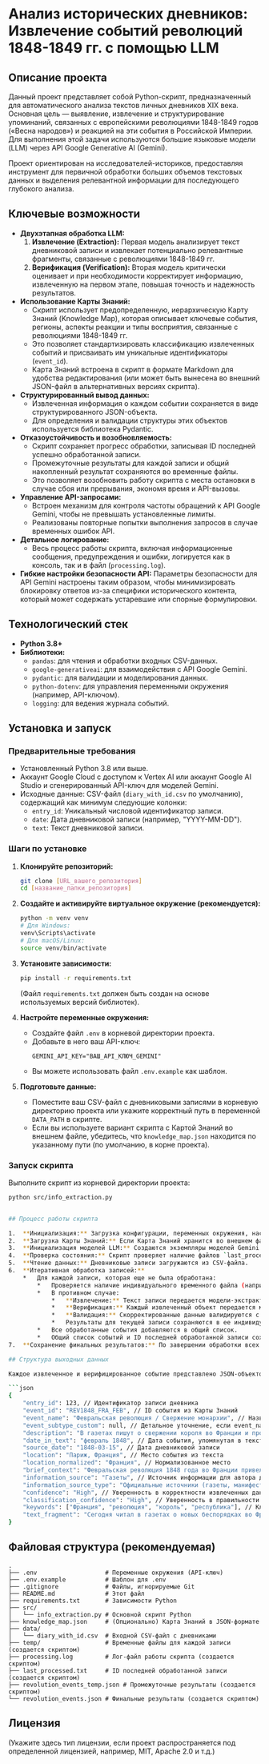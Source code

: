 # Анализ исторических дневников: Извлечение событий революций 1848-1849 гг. с помощью LLM

## Описание проекта

Данный проект представляет собой Python-скрипт, предназначенный для автоматического анализа текстов личных дневников XIX века. Основная цель — выявление, извлечение и структурирование упоминаний, связанных с европейскими революциями 1848-1849 годов («Весна народов») и реакцией на эти события в Российской Империи. Для выполнения этой задачи используются большие языковые модели (LLM) через API Google Generative AI (Gemini).

Проект ориентирован на исследователей-историков, предоставляя инструмент для первичной обработки больших объемов текстовых данных и выделения релевантной информации для последующего глубокого анализа.

## Ключевые возможности

*   **Двухэтапная обработка LLM:**
    1.  **Извлечение (Extraction):** Первая модель анализирует текст дневниковой записи и извлекает потенциально релевантные фрагменты, связанные с революциями 1848-1849 гг.
    2.  **Верификация (Verification):** Вторая модель критически оценивает и при необходимости корректирует информацию, извлеченную на первом этапе, повышая точность и надежность результатов.
*   **Использование Карты Знаний:**
    *   Скрипт использует предопределенную, иерархическую Карту Знаний (Knowledge Map), которая описывает ключевые события, регионы, аспекты реакции и типы восприятия, связанные с революциями 1848-1849 гг.
    *   Это позволяет стандартизировать классификацию извлеченных событий и присваивать им уникальные идентификаторы (`event_id`).
    *   Карта Знаний встроена в скрипт в формате Markdown для удобства редактирования (или может быть вынесена во внешний JSON-файл в альтернативных версиях скрипта).
*   **Структурированный вывод данных:**
    *   Извлеченная информация о каждом событии сохраняется в виде структурированного JSON-объекта.
    *   Для определения и валидации структуры этих объектов используется библиотека Pydantic.
*   **Отказоустойчивость и возобновляемость:**
    *   Скрипт сохраняет прогресс обработки, записывая ID последней успешно обработанной записи.
    *   Промежуточные результаты для каждой записи и общий накопленный результат сохраняются во временные файлы.
    *   Это позволяет возобновить работу скрипта с места остановки в случае сбоя или прерывания, экономя время и API-вызовы.
*   **Управление API-запросами:**
    *   Встроен механизм для контроля частоты обращений к API Google Gemini, чтобы не превышать установленные лимиты.
    *   Реализованы повторные попытки выполнения запросов в случае временных ошибок API.
*   **Детальное логирование:**
    *   Весь процесс работы скрипта, включая информационные сообщения, предупреждения и ошибки, логируется как в консоль, так и в файл (`processing.log`).
*   **Гибкие настройки безопасности API:** Параметры безопасности для API Gemini настроены таким образом, чтобы минимизировать блокировку ответов из-за специфики исторического контента, который может содержать устаревшие или спорные формулировки.

## Технологический стек

*   **Python 3.8+**
*   **Библиотеки:**
    *   `pandas`: для чтения и обработки входных CSV-данных.
    *   `google-generativeai`: для взаимодействия с API Google Gemini.
    *   `pydantic`: для валидации и моделирования данных.
    *   `python-dotenv`: для управления переменными окружения (например, API-ключом).
    *   `logging`: для ведения журнала событий.

## Установка и запуск

### Предварительные требования

*   Установленный Python 3.8 или выше.
*   Аккаунт Google Cloud с доступом к Vertex AI или аккаунт Google AI Studio и сгенерированный API-ключ для моделей Gemini.
*   Исходные данные: CSV-файл (`diary_with_id.csv` по умолчанию), содержащий как минимум следующие колонки:
    *   `entry_id`: Уникальный числовой идентификатор записи.
    *   `date`: Дата дневниковой записи (например, "YYYY-MM-DD").
    *   `text`: Текст дневниковой записи.

### Шаги по установке

1.  **Клонируйте репозиторий:**
    ```bash
    git clone [URL_вашего_репозитория]
    cd [название_папки_репозитория]
    ```

2.  **Создайте и активируйте виртуальное окружение (рекомендуется):**
    ```bash
    python -m venv venv
    # Для Windows:
    venv\Scripts\activate
    # Для macOS/Linux:
    source venv/bin/activate
    ```

3.  **Установите зависимости:**
    ```bash
    pip install -r requirements.txt
    ```
    (Файл `requirements.txt` должен быть создан на основе используемых версий библиотек).

4.  **Настройте переменные окружения:**
    *   Создайте файл `.env` в корневой директории проекта.
    *   Добавьте в него ваш API-ключ:
        ```
        GEMINI_API_KEY="ВАШ_API_КЛЮЧ_GEMINI"
        ```
    *   Вы можете использовать файл `.env.example` как шаблон.

5.  **Подготовьте данные:**
    *   Поместите ваш CSV-файл с дневниковыми записями в корневую директорию проекта или укажите корректный путь в переменной `DATA_PATH` в скрипте.
    *   Если вы используете вариант скрипта с Картой Знаний во внешнем файле, убедитесь, что `knowledge_map.json` находится по указанному пути (по умолчанию, в корне проекта).

### Запуск скрипта

Выполните скрипт из корневой директории проекта:
```bash
python src/info_extraction.py


## Процесс работы скрипта

1.  **Инициализация:** Загрузка конфигурации, переменных окружения, настройка логирования.
2.  **Загрузка Карты Знаний:** Если Карта Знаний хранится во внешнем файле, она загружается и форматируется для передачи в LLM. Если встроена – используется напрямую.
3.  **Инициализация моделей LLM:** Создаются экземпляры моделей Gemini для извлечения и верификации.
4.  **Проверка состояния:** Скрипт проверяет наличие файлов `last_processed.txt` и `revolution_events_temp.json` для возобновления работы.
5.  **Чтение данных:** Дневниковые записи загружаются из CSV-файла.
6.  **Итеративная обработка записей:**
    *   Для каждой записи, которая еще не была обработана:
        *   Проверяется наличие индивидуального временного файла (например, `temp/entry_ID.json`). Если он существует, результаты загружаются из него.
        *   В противном случае:
            *   **Извлечение:** Текст записи передается модели-экстрактору вместе с Картой Знаний. Модель возвращает список JSON-объектов с потенциальными событиями.
            *   **Верификация:** Каждый извлеченный объект передается модели-верификатору вместе с полным текстом записи и Картой Знаний. Модель проверяет и корректирует данные.
            *   **Валидация:** Скорректированные данные валидируются с помощью Pydantic-модели `RevolutionEvent`.
            *   Результаты для текущей записи сохраняются в ее индивидуальный временный файл.
        *   Все обработанные события добавляются в общий список.
        *   Общий список событий и ID последней обработанной записи сохраняются.
7.  **Сохранение финальных результатов:** По завершении обработки всех записей, итоговый список событий сохраняется в файл `revolution_events.json`.

## Структура выходных данных

Каждое извлеченное и верифицированное событие представлено JSON-объектом следующей структуры (определенной Pydantic-моделью `RevolutionEvent`):

```json
{
    "entry_id": 123, // Идентификатор записи дневника
    "event_id": "REV1848_FRA_FEB", // ID события из Карты Знаний
    "event_name": "Февральская революция / Свержение монархии", // Название события
    "event_subtype_custom": null, // Детальное уточнение, если event_name общий
    "description": "В газетах пишут о свержении короля во Франции и провозглашении республики.", // Описание события из текста
    "date_in_text": "февраль 1848", // Дата события, упомянутая в тексте (если есть)
    "source_date": "1848-03-15", // Дата дневниковой записи
    "location": "Париж, Франция", // Место события из текста
    "location_normalized": "Франция", // Нормализованное место
    "brief_context": "Февральская революция 1848 года во Франции привела к отречению короля Луи-Филиппа I и установлению Второй республики.", // Краткий исторический контекст
    "information_source": "Газеты", // Источник информации для автора дневника
    "information_source_type": "Официальные источники (газеты, манифесты)", // Категория источника
    "confidence": "High", // Уверенность в корректности извлеченных данных
    "classification_confidence": "High", // Уверенность в правильности event_id
    "keywords": ["Франция", "революция", "король", "республика"], // Ключевые слова
    "text_fragment": "Сегодня читал в газетах о новых беспорядках во Франции. Говорят, король бежал, и провозглашена республика. Что-то будет!" // Точный фрагмент текста
}
```

## Файловая структура (рекомендуемая)

```
.
├── .env                   # Переменные окружения (API-ключ)
├── .env.example           # Шаблон для .env
├── .gitignore             # Файлы, игнорируемые Git
├── README.md              # Этот файл
├── requirements.txt       # Зависимости Python
├── src/
│   └── info_extraction.py # Основной скрипт Python
├── knowledge_map.json     # (Опционально) Карта Знаний в JSON-формате
├── data/
│   └── diary_with_id.csv  # Входной CSV-файл с дневниками
├── temp/                  # Временные файлы для каждой записи (создается скриптом)
├── processing.log         # Лог-файл работы скрипта (создается скриптом)
├── last_processed.txt     # ID последней обработанной записи (создается скриптом)
├── revolution_events_temp.json # Промежуточные результаты (создается скриптом)
└── revolution_events.json # Финальные результаты (создается скриптом)
```
## Лицензия

(Укажите здесь тип лицензии, если проект распространяется под определенной лицензией, например, MIT, Apache 2.0 и т.д.)
